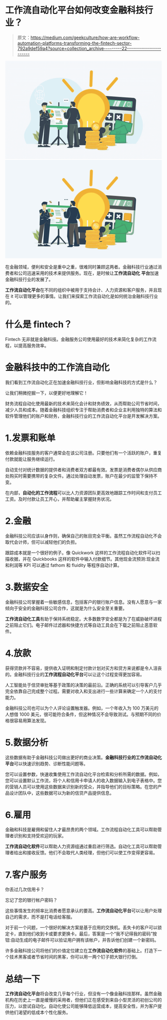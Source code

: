 # 工作流自动化平台如何改变金融科技行业？

> 原文：<https://medium.com/geekculture/how-are-workflow-automation-platforms-transforming-the-fintech-sector-792a9def59a4?source=collection_archive---------22----------------------->

![](img/cae239abc7e0ece5221317898d028cad.png)![](img/a7d17288882debf0f78c9638b4ef393d.png)

在金融领域，便利和安全是重中之重，很难同时兼顾这两者。金融科技行业通过消费者和公司迅速采用的技术来提供服务。现在，是时候让**工作流自动化** **平台**加速金融科技行业的发展了。

**工作流自动化平台**在不同的组织中被用于支持会计、人力资源和客户服务，并且现在 it 可以管理更多的事情。让我们来探索工作流自动化是如何统治金融科技行业的。

# 什么是 fintech？

Fintech 无非就是金融科技。金融服务公司使用最好的技术来简化复杂的工作流程，以提高服务效率。

# 金融科技中的工作流自动化

我们看到工作流自动化正在加速金融科技行业，但影响金融科技的方式是什么？

让我们稍微挖掘一下，以便更好地理解它！

财务流程自动化使用最新的技术来简化会计和财务绩效，从而帮助公司节省时间，减少人员和成本。随着金融科技组织专注于帮助消费者和企业主利用独特的算法和软件管理他们的账户和财务，金融科技行业的工作流自动化平台是开发解决方案。

# 1.发票和账单

依赖金融科技服务的客户通常会在该公司注册。只要他们有一个活跃的账户，重复付款就能让服务继续运行。

自动支付对统计数据的提供者和消费者双方都最有效。发票是消费者偶尔从供应商处购买时需要携带的复杂文件。通过处理自动发票，账户在最少的监管下保持不变。

在内部，**自动化的工作流程**可以比人力资源团队更高效地跟踪工作时间和支付员工工资。及时付款让员工开心，并帮助雇主掌握财务状况。

# 2.金融

金融科技公司应该以身作则，确保自己的账目完全平衡。虽然工作流程自动化不会取代会计师，但可以减轻他们的负担。

跟踪成本就是一个很好的例子。像 Quickwork 这样的工作流程自动化软件可以扫描收据，并在 Quickbooks 这样的软件中输入付款细节。其他现金流预测:现金流和利润等 KPI 可以通过 fathom 和 fluidity 等程序自动计算。

# 3.数据安全

金融科技公司掌握着一些敏感信息，包括客户的银行账户信息。没有人愿意与一家倾向于安全的金融科技公司合作，这就是为什么安全至关重要。

**工作流自动化工具**有助于保持系统稳定。大多数数字安全都是为了在威胁破坏进程之前阻止它们。电子邮件过滤器和快捷方式等自动工具会在下载之前阻止恶意软件。

# 4.放款

获得贷款并不容易，提供收入证明和制定付款计划对买方和贷方来说都是令人沮丧的。金融科技行业的**工作流程自动化平台**可以让这个过程变得更加容易。

人工智能处于信贷审批等基于政策的决策的最前沿。正确的系统可以引导客户几乎完全依靠自己完成整个过程。需要对收入和支出进行一些计算来确定一个人的支付能力。

金融科技公司也可以为个人评论设置触发器。例如，一个年收入为 100 万美元的人想借 1000 美元，很可能符合条件，但这种情况不会导致测试。与预期不同的价格很容易用算法发现。

# 5.数据分析

这些数据有助于金融科技公司做出更好的商业决策。**金融科技行业的工作流自动化平台**可以快速识别趋势、诊断性能问题等。

您可以设置参数，快速收集使用工作流自动化平台检索和分析所需的数据。例如，您可以设置默认工作流，将个人和信用卡申请人的收入数据输入到电子表格中。您的营销人员可以使用这些数据来识别新的受众，并指导他们的目标策略。在您的产品设计团队中，这些数据可以为新的信贷产品提供信息。

# 6.雇用

金融和科技是雇佣和留住人才最昂贵的两个领域。工作流程自动化工具可以帮助管理者识别和支持受欢迎的玩家。

**工作流自动化软件**可以帮助人力资源组通过重启进行筛选。自动化工具可以帮助管理者给出和接收反馈。他们不会取代人类经理，但他们可以使工作变得更容易。

# 7.客户服务

你丢过几次信用卡？

忘记了您的银行帐户密码？

这些事情发生的频率比消费者愿意承认的要高。**工作流自动化平台**可以让用户处理自己的需求，而不是打电话给客服。

对于前一个问题，一个很好的解决方案是基于应用的交换机。丢失卡的客户可以锁定卡，直到他们收到卡或要求更换卡。最后，答案是一个“我不记得我的密码”按钮:自动生成的电子邮件可以验证用户拥有该帐户，并告诉他们创建一个新密码。

许多金融科技公司将他们的价值定位建立在**工作流自动化软件**的基础上。打造下一个技术黑客或者节省时间的黑客，你可以用一两个钉子把大银行打倒。

# 总结一下

**工作流自动化平台**将会改变几乎每个行业，但没有一个像金融科技那样。虽然金融机构在历史上一直是缓慢的采用者，但他们正在感受到来自小型灵活的初创公司的压力，以尝试自动化。自动化使公司能够降低运营成本，提高安全性，并为客户提供他们渴望的低成本个性化服务。